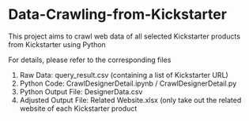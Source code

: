 # Data-Crawling-from-Kickstarter

This project aims to crawl web data of all selected Kickstarter products from Kickstarter using Python

For details, please refer to the corresponding files
1. Raw Data: query_result.csv (containing a list of Kickstarter URL)
2. Python Code: CrawlDesignerDetail.ipynb / CrawlDesignerDetail.py
3. Python Output File: DesignerData.csv
4. Adjusted Output File: Related Website.xlsx (only take out the related website of each Kickstarter product
